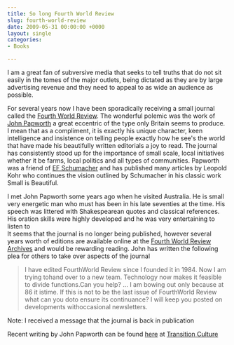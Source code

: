 ```yaml
---
title: So long Fourth World Review
slug: fourth-world-review
date: 2009-05-31 00:00:00 +0000
layout: single
categories: 
- Books

---
```

I am a great fan of subversive media that seeks to tell truths that do not sit easily in the tomes of the major outlets, being dictated as they are by large advertising revenue and they need to appeal to as wide an audience as possible.
  
For several years now I have been sporadically receiving a small journal called the [Fourth World Review][williamfranklin]. The wonderful polemic was the work of [John Papworth][wikipedia] a great eccentric of the type only Britain seems to produce. I mean that as a compliment, it is exactly his unique character, keen intelligence and insistence on telling people exactly how he see's the world that have made his beautifully written editorials a joy to read. The journal has consistently stood up for the importance of small scale, local initiatives whether it be farms, local politics and all types of communities. Papworth was a friend of [EF Schumacher][wikipedia 2] and has published many articles by Leopold Kohr who continues the vision outlined by Schumacher in his classic work Small is Beautiful.  
  
I met John Papworth some years ago when he visited Australia. He is small very energetic man who must has been in his late seventies at the time. His speech was littered with Shakespearean quotes and classical references. His oration skills were highly developed and he was very entertaining to listen to  
It seems that the journal is no longer being published, however several years worth of editions are available online at the [Fourth World Review Archives][williamfranklin] and would be rewarding reading. John has written the following plea for others to take over aspects of the journal

> I have edited FourthWorld Review since I founded it in 1984. Now I am trying tohand over to a new team. Technology now makes it feasible to divide functions.Can you help? ... I am bowing out only because at 86 it istime. If this is not to be the last issue of FourthWorld Review what can you doto ensure its continuance? I will keep you posted on developments withoccasional newsletters.

Note: I received a message that the journal is back in publication  
  
Recent writing by John Papworth can be found [here][transitionculture] at [Transition Culture][transitionculture 2]

[transitionculture]: http://transitionculture.org/2008/05/28/john-papworth-on-transition-from-fourth-world-quarterly-review/
[transitionculture 2]: http://transitionculture.org/
[wikipedia]: http://en.wikipedia.org/wiki/John_Papworth
[wikipedia 2]: http://en.wikipedia.org/wiki/E._F._Schumacher
[williamfranklin]: http://www.williamfranklin.com/4thworld/fwrarchives.html "Fourth World Review Archives"
